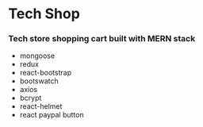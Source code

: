 #  Tech Shop

### Tech store shopping cart built with MERN stack

*  mongoose
*  redux
*  react-bootstrap
*  bootswatch
*  axios
*  bcrypt
*  react-helmet
*  react paypal button